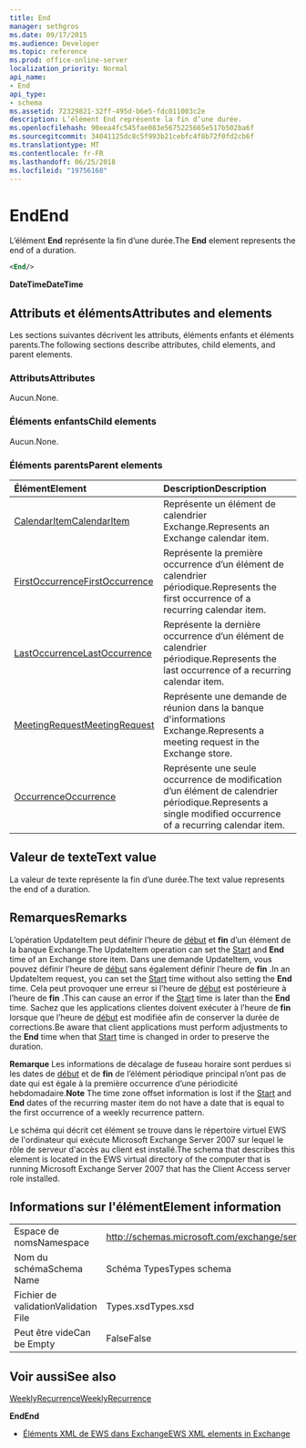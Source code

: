 ```yaml
---
title: End
manager: sethgros
ms.date: 09/17/2015
ms.audience: Developer
ms.topic: reference
ms.prod: office-online-server
localization_priority: Normal
api_name:
- End
api_type:
- schema
ms.assetid: 72329821-32ff-495d-b6e5-fdc011003c2e
description: L’élément End représente la fin d’une durée.
ms.openlocfilehash: 90eea4fc545fae083e5675225665e517b502ba6f
ms.sourcegitcommit: 34041125dc8c5f993b21cebfc4f8b72f0fd2cb6f
ms.translationtype: MT
ms.contentlocale: fr-FR
ms.lasthandoff: 06/25/2018
ms.locfileid: "19756168"
---
```

# <a name="end"></a><span data-ttu-id="3e48c-103">End</span><span class="sxs-lookup"><span data-stu-id="3e48c-103">End</span></span>

<span data-ttu-id="3e48c-104">L’élément **End** représente la fin d’une durée.</span><span class="sxs-lookup"><span data-stu-id="3e48c-104">The **End** element represents the end of a duration.</span></span> 
  
```xml
<End/>
```

 <span data-ttu-id="3e48c-105">**DateTime**</span><span class="sxs-lookup"><span data-stu-id="3e48c-105">**DateTime**</span></span>
## <a name="attributes-and-elements"></a><span data-ttu-id="3e48c-106">Attributs et éléments</span><span class="sxs-lookup"><span data-stu-id="3e48c-106">Attributes and elements</span></span>

<span data-ttu-id="3e48c-107">Les sections suivantes décrivent les attributs, éléments enfants et éléments parents.</span><span class="sxs-lookup"><span data-stu-id="3e48c-107">The following sections describe attributes, child elements, and parent elements.</span></span>
  
### <a name="attributes"></a><span data-ttu-id="3e48c-108">Attributs</span><span class="sxs-lookup"><span data-stu-id="3e48c-108">Attributes</span></span>

<span data-ttu-id="3e48c-109">Aucun.</span><span class="sxs-lookup"><span data-stu-id="3e48c-109">None.</span></span>
  
### <a name="child-elements"></a><span data-ttu-id="3e48c-110">Éléments enfants</span><span class="sxs-lookup"><span data-stu-id="3e48c-110">Child elements</span></span>

<span data-ttu-id="3e48c-111">Aucun.</span><span class="sxs-lookup"><span data-stu-id="3e48c-111">None.</span></span>
  
### <a name="parent-elements"></a><span data-ttu-id="3e48c-112">Éléments parents</span><span class="sxs-lookup"><span data-stu-id="3e48c-112">Parent elements</span></span>

|<span data-ttu-id="3e48c-113">**Élément**</span><span class="sxs-lookup"><span data-stu-id="3e48c-113">**Element**</span></span>|<span data-ttu-id="3e48c-114">**Description**</span><span class="sxs-lookup"><span data-stu-id="3e48c-114">**Description**</span></span>|
|:-----|:-----|
|[<span data-ttu-id="3e48c-115">CalendarItem</span><span class="sxs-lookup"><span data-stu-id="3e48c-115">CalendarItem</span></span>](calendaritem.md) <br/> |<span data-ttu-id="3e48c-116">Représente un élément de calendrier Exchange.</span><span class="sxs-lookup"><span data-stu-id="3e48c-116">Represents an Exchange calendar item.</span></span>  <br/> |
|[<span data-ttu-id="3e48c-117">FirstOccurrence</span><span class="sxs-lookup"><span data-stu-id="3e48c-117">FirstOccurrence</span></span>](firstoccurrence.md) <br/> |<span data-ttu-id="3e48c-118">Représente la première occurrence d’un élément de calendrier périodique.</span><span class="sxs-lookup"><span data-stu-id="3e48c-118">Represents the first occurrence of a recurring calendar item.</span></span>  <br/> |
|[<span data-ttu-id="3e48c-119">LastOccurrence</span><span class="sxs-lookup"><span data-stu-id="3e48c-119">LastOccurrence</span></span>](lastoccurrence.md) <br/> |<span data-ttu-id="3e48c-120">Représente la dernière occurrence d’un élément de calendrier périodique.</span><span class="sxs-lookup"><span data-stu-id="3e48c-120">Represents the last occurrence of a recurring calendar item.</span></span>  <br/> |
|[<span data-ttu-id="3e48c-121">MeetingRequest</span><span class="sxs-lookup"><span data-stu-id="3e48c-121">MeetingRequest</span></span>](meetingrequest.md) <br/> |<span data-ttu-id="3e48c-122">Représente une demande de réunion dans la banque d'informations Exchange.</span><span class="sxs-lookup"><span data-stu-id="3e48c-122">Represents a meeting request in the Exchange store.</span></span>  <br/> |
|[<span data-ttu-id="3e48c-123">Occurrence</span><span class="sxs-lookup"><span data-stu-id="3e48c-123">Occurrence</span></span>](occurrence.md) <br/> |<span data-ttu-id="3e48c-124">Représente une seule occurrence de modification d’un élément de calendrier périodique.</span><span class="sxs-lookup"><span data-stu-id="3e48c-124">Represents a single modified occurrence of a recurring calendar item.</span></span>  <br/> |
   
## <a name="text-value"></a><span data-ttu-id="3e48c-125">Valeur de texte</span><span class="sxs-lookup"><span data-stu-id="3e48c-125">Text value</span></span>

<span data-ttu-id="3e48c-126">La valeur de texte représente la fin d’une durée.</span><span class="sxs-lookup"><span data-stu-id="3e48c-126">The text value represents the end of a duration.</span></span>
  
## <a name="remarks"></a><span data-ttu-id="3e48c-127">Remarques</span><span class="sxs-lookup"><span data-stu-id="3e48c-127">Remarks</span></span>

<span data-ttu-id="3e48c-128">L’opération UpdateItem peut définir l’heure de [début](start.md) et **fin** d’un élément de la banque Exchange.</span><span class="sxs-lookup"><span data-stu-id="3e48c-128">The UpdateItem operation can set the [Start](start.md) and **End** time of an Exchange store item.</span></span> <span data-ttu-id="3e48c-129">Dans une demande UpdateItem, vous pouvez définir l’heure de [début](start.md) sans également définir l’heure de **fin** .</span><span class="sxs-lookup"><span data-stu-id="3e48c-129">In an UpdateItem request, you can set the [Start](start.md) time without also setting the **End** time.</span></span> <span data-ttu-id="3e48c-130">Cela peut provoquer une erreur si l’heure de [début](start.md) est postérieure à l’heure de **fin** .</span><span class="sxs-lookup"><span data-stu-id="3e48c-130">This can cause an error if the [Start](start.md) time is later than the **End** time.</span></span> <span data-ttu-id="3e48c-131">Sachez que les applications clientes doivent exécuter à l’heure de **fin** lorsque que l’heure de [début](start.md) est modifiée afin de conserver la durée de corrections.</span><span class="sxs-lookup"><span data-stu-id="3e48c-131">Be aware that client applications must perform adjustments to the **End** time when that [Start](start.md) time is changed in order to preserve the duration.</span></span> 
  
 <span data-ttu-id="3e48c-132">**Remarque** Les informations de décalage de fuseau horaire sont perdues si les dates de [début](start.md) et de **fin** de l’élément périodique principal n’ont pas de date qui est égale à la première occurrence d’une périodicité hebdomadaire.</span><span class="sxs-lookup"><span data-stu-id="3e48c-132">**Note** The time zone offset information is lost if the [Start](start.md) and **End** dates of the recurring master item do not have a date that is equal to the first occurrence of a weekly recurrence pattern.</span></span> 
  
<span data-ttu-id="3e48c-133">Le schéma qui décrit cet élément se trouve dans le répertoire virtuel EWS de l'ordinateur qui exécute Microsoft Exchange Server 2007 sur lequel le rôle de serveur d'accès au client est installé.</span><span class="sxs-lookup"><span data-stu-id="3e48c-133">The schema that describes this element is located in the EWS virtual directory of the computer that is running Microsoft Exchange Server 2007 that has the Client Access server role installed.</span></span>
  
## <a name="element-information"></a><span data-ttu-id="3e48c-134">Informations sur l'élément</span><span class="sxs-lookup"><span data-stu-id="3e48c-134">Element information</span></span>

|||
|:-----|:-----|
|<span data-ttu-id="3e48c-135">Espace de noms</span><span class="sxs-lookup"><span data-stu-id="3e48c-135">Namespace</span></span>  <br/> |http://schemas.microsoft.com/exchange/services/2006/types  <br/> |
|<span data-ttu-id="3e48c-136">Nom du schéma</span><span class="sxs-lookup"><span data-stu-id="3e48c-136">Schema Name</span></span>  <br/> |<span data-ttu-id="3e48c-137">Schéma Types</span><span class="sxs-lookup"><span data-stu-id="3e48c-137">Types schema</span></span>  <br/> |
|<span data-ttu-id="3e48c-138">Fichier de validation</span><span class="sxs-lookup"><span data-stu-id="3e48c-138">Validation File</span></span>  <br/> |<span data-ttu-id="3e48c-139">Types.xsd</span><span class="sxs-lookup"><span data-stu-id="3e48c-139">Types.xsd</span></span>  <br/> |
|<span data-ttu-id="3e48c-140">Peut être vide</span><span class="sxs-lookup"><span data-stu-id="3e48c-140">Can be Empty</span></span>  <br/> |<span data-ttu-id="3e48c-141">False</span><span class="sxs-lookup"><span data-stu-id="3e48c-141">False</span></span>  <br/> |
   
## <a name="see-also"></a><span data-ttu-id="3e48c-142">Voir aussi</span><span class="sxs-lookup"><span data-stu-id="3e48c-142">See also</span></span>



[<span data-ttu-id="3e48c-143">WeeklyRecurrence</span><span class="sxs-lookup"><span data-stu-id="3e48c-143">WeeklyRecurrence</span></span>](weeklyrecurrence.md)
  
 <span data-ttu-id="3e48c-144">**End**</span><span class="sxs-lookup"><span data-stu-id="3e48c-144">**End**</span></span>


- [<span data-ttu-id="3e48c-145">Éléments XML de EWS dans Exchange</span><span class="sxs-lookup"><span data-stu-id="3e48c-145">EWS XML elements in Exchange</span></span>](ews-xml-elements-in-exchange.md)

